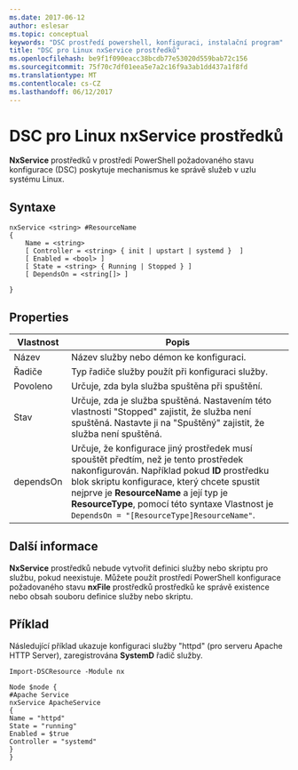 ```yaml
---
ms.date: 2017-06-12
author: eslesar
ms.topic: conceptual
keywords: "DSC prostředí powershell, konfiguraci, instalační program"
title: "DSC pro Linux nxService prostředků"
ms.openlocfilehash: be9f1f090eacc38bcdb77e53020d559bab72c156
ms.sourcegitcommit: 75f70c7df01eea5e7a2c16f9a3ab1dd437a1f8fd
ms.translationtype: MT
ms.contentlocale: cs-CZ
ms.lasthandoff: 06/12/2017
---
```

# <a name="dsc-for-linux-nxservice-resource"></a>DSC pro Linux nxService prostředků

**NxService** prostředků v prostředí PowerShell požadovaného stavu konfigurace (DSC) poskytuje mechanismus ke správě služeb v uzlu systému Linux.

## <a name="syntax"></a>Syntaxe

```
nxService <string> #ResourceName
{
    Name = <string>
    [ Controller = <string> { init | upstart | systemd }  ]
    [ Enabled = <bool> ]
    [ State = <string> { Running | Stopped } ]
    [ DependsOn = <string[]> ]

}
```

## <a name="properties"></a>Properties
|  Vlastnost |  Popis | 
|---|---|
| Název| Název služby nebo démon ke konfiguraci.| 
| Řadiče| Typ řadiče služby použít při konfiguraci služby.| 
| Povoleno| Určuje, zda byla služba spuštěna při spuštění.| 
| Stav| Určuje, zda je služba spuštěná. Nastavením této vlastnosti "Stopped" zajistit, že služba není spuštěná. Nastavte ji na "Spuštěný" zajistit, že služba není spuštěná.| 
| dependsOn | Určuje, že konfigurace jiný prostředek musí spouštět předtím, než je tento prostředek nakonfigurován. Například pokud **ID** prostředku blok skriptu konfigurace, který chcete spustit nejprve je **ResourceName** a její typ je **ResourceType**, pomocí této syntaxe Vlastnost je `DependsOn = "[ResourceType]ResourceName"`.| 


## <a name="additional-information"></a>Další informace

**NxService** prostředků nebude vytvořit definici služby nebo skriptu pro službu, pokud neexistuje. Můžete použít prostředí PowerShell konfigurace požadovaného stavu **nxFile** prostředků prostředků ke správě existence nebo obsah souboru definice služby nebo skriptu.

## <a name="example"></a>Příklad

Následující příklad ukazuje konfiguraci služby "httpd" (pro serveru Apache HTTP Server), zaregistrována **SystemD** řadič služby.

```
Import-DSCResource -Module nx 

Node $node {
#Apache Service
nxService ApacheService 
{
Name = "httpd"
State = "running"
Enabled = $true
Controller = "systemd"
}
}
```


